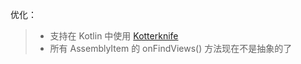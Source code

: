 优化：
>* 支持在 Kotlin 中使用 [Kotterknife] 
>* 所有 AssemblyItem 的 onFindViews() 方法现在不是抽象的了

[Kotterknife]: https://github.com/JakeWharton/kotterknife